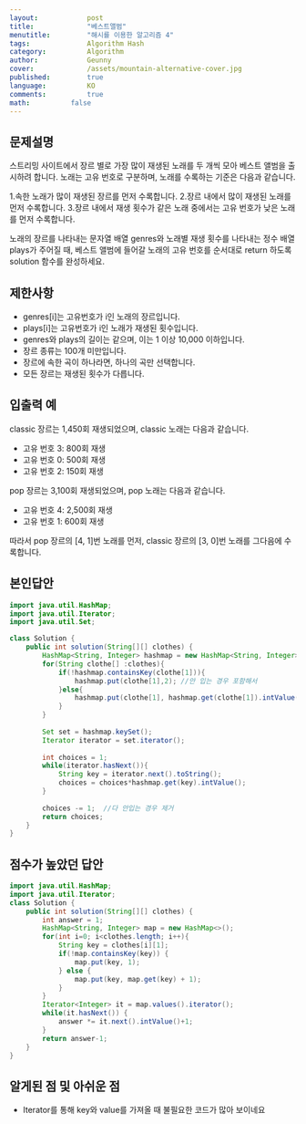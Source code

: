 ```yaml
---
layout:            post
title:             "베스트앨범"
menutitle:         "해시를 이용한 알고리즘 4"
tags:              Algorithm Hash
category:          Algorithm
author:            Geunny
cover:             /assets/mountain-alternative-cover.jpg
published:         true
language:          KO
comments:          true
math:		   false
---
```




## 문제설명

스트리밍 사이트에서 장르 별로 가장 많이 재생된 노래를 두 개씩 모아 베스트 앨범을 출시하려 합니다. 노래는 고유 번호로 구분하며, 노래를 수록하는 기준은 다음과 같습니다.

1.속한 노래가 많이 재생된 장르를 먼저 수록합니다.
2.장르 내에서 많이 재생된 노래를 먼저 수록합니다.
3.장르 내에서 재생 횟수가 같은 노래 중에서는 고유 번호가 낮은 노래를 먼저 수록합니다.

노래의 장르를 나타내는 문자열 배열 genres와 노래별 재생 횟수를 나타내는 정수 배열 plays가 주어질 때, 베스트 앨범에 들어갈 노래의 고유 번호를 순서대로 return 하도록 solution 함수를 완성하세요.

## 제한사항
 - genres[i]는 고유번호가 i인 노래의 장르입니다.
 - plays[i]는 고유번호가 i인 노래가 재생된 횟수입니다.
 - genres와 plays의 길이는 같으며, 이는 1 이상 10,000 이하입니다.
 - 장르 종류는 100개 미만입니다.
 - 장르에 속한 곡이 하나라면, 하나의 곡만 선택합니다.
 - 모든 장르는 재생된 횟수가 다릅니다.


## 입출력 예
classic 장르는 1,450회 재생되었으며, classic 노래는 다음과 같습니다.
 - 고유 번호 3: 800회 재생
 - 고유 번호 0: 500회 재생
 - 고유 번호 2: 150회 재생
 
pop 장르는 3,100회 재생되었으며, pop 노래는 다음과 같습니다.
 - 고유 번호 4: 2,500회 재생
 - 고유 번호 1: 600회 재생
 
따라서 pop 장르의 [4, 1]번 노래를 먼저, classic 장르의 [3, 0]번 노래를 그다음에 수록합니다.

## 본인답안

```java
import java.util.HashMap;
import java.util.Iterator;
import java.util.Set;

class Solution {
    public int solution(String[][] clothes) {
    	HashMap<String, Integer> hashmap = new HashMap<String, Integer>();
    	for(String clothe[] :clothes){
    		if(!hashmap.containsKey(clothe[1])){
    			hashmap.put(clothe[1],2); //안 입는 경우 포함해서 
    		}else{
    			hashmap.put(clothe[1], hashmap.get(clothe[1]).intValue() +1);
    		}
    	}
    	
    	Set set = hashmap.keySet();
    	Iterator iterator = set.iterator();
    	
    	int choices = 1;
    	while(iterator.hasNext()){
    		String key = iterator.next().toString();
    		choices = choices*hashmap.get(key).intValue();
    	}
    	
    	choices -= 1;  //다 안입는 경우 제거
        return choices;
    }
}
```


## 점수가 높았던 답안

```java
import java.util.HashMap;
import java.util.Iterator;
class Solution {
    public int solution(String[][] clothes) {
        int answer = 1;
        HashMap<String, Integer> map = new HashMap<>();
        for(int i=0; i<clothes.length; i++){
            String key = clothes[i][1];
            if(!map.containsKey(key)) {
                map.put(key, 1);
            } else {
                map.put(key, map.get(key) + 1);
            }
        }
        Iterator<Integer> it = map.values().iterator();
        while(it.hasNext()) {
            answer *= it.next().intValue()+1;
        }
        return answer-1;
    }
}
```

## 알게된 점 및 아쉬운 점

 - Iterator를 통해 key와 value를 가져올 때 불필요한 코드가 많아 보이네요
